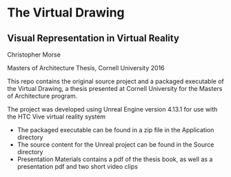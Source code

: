 # The Virtual Drawing 
## Visual Representation in Virtual Reality

Christopher Morse

Masters of Architecture Thesis,
Cornell University 2016

This repo contains the original source project and a packaged executable of the Virtual Drawing, a thesis presented at Cornell University for the Masters of Architecture program.

The project was developed using Unreal Engine version 4.13.1 for use with the HTC Vive virtual reality system

- The packaged executable can be found in a zip file in the Application directory
- The source content for the Unreal project can be found in the Source directory
- Presentation Materials contains a pdf of the thesis book, as well as a presentation pdf and two short video clips
